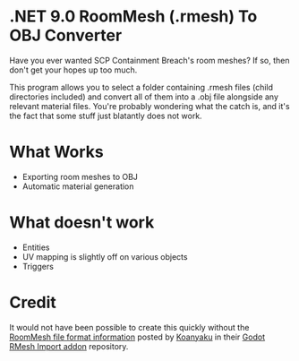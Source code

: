 ﻿# .NET 9.0 RoomMesh (.rmesh) To OBJ Converter

Have you ever wanted SCP Containment Breach's room meshes? If so, then don't get your hopes up too much.

This program allows you to select a folder containing .rmesh files (child directories included) and 
convert all of them into a .obj file alongside any relevant material files. You're probably wondering 
what the catch is, and it's the fact that some stuff just blatantly does not work.

# What Works

- Exporting room meshes to OBJ
- Automatic material generation

# What doesn't work

- Entities
- UV mapping is slightly off on various objects
- Triggers

# Credit

It would not have been possible to create this quickly without the [RoomMesh file format information](https://github.com/Koanyaku/godot_rmesh_import/blob/main/docs/rmesh_format_scp-cb.md) 
posted by [Koanyaku](https://github.com/koanyaku) in their 
[Godot RMesh Import addon](https://github.com/Koanyaku/godot_rmesh_import/tree/main) repository.